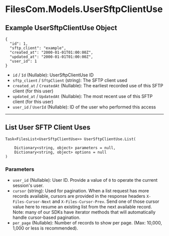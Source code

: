 # FilesCom.Models.UserSftpClientUse

## Example UserSftpClientUse Object

```
{
  "id": 1,
  "sftp_client": "example",
  "created_at": "2000-01-01T01:00:00Z",
  "updated_at": "2000-01-01T01:00:00Z",
  "user_id": 1
}
```

* `id` / `Id`  (Nullable<Int64>): UserSftpClientUse ID
* `sftp_client` / `SftpClient`  (string): The SFTP client used
* `created_at` / `CreatedAt`  (Nullable<DateTime>): The earliest recorded use of this SFTP client (for this user)
* `updated_at` / `UpdatedAt`  (Nullable<DateTime>): The most recent use of this SFTP client (for this user)
* `user_id` / `UserId`  (Nullable<Int64>): ID of the user who performed this access


---

## List User SFTP Client Uses

```
Task<FilesList<UserSftpClientUse>> UserSftpClientUse.List(
    
    Dictionary<string, object> parameters = null,
    Dictionary<string, object> options = null
)
```

### Parameters

* `user_id` (Nullable<Int64>): User ID.  Provide a value of `0` to operate the current session's user.
* `cursor` (string): Used for pagination.  When a list request has more records available, cursors are provided in the response headers `X-Files-Cursor-Next` and `X-Files-Cursor-Prev`.  Send one of those cursor value here to resume an existing list from the next available record.  Note: many of our SDKs have iterator methods that will automatically handle cursor-based pagination.
* `per_page` (Nullable<Int64>): Number of records to show per page.  (Max: 10,000, 1,000 or less is recommended).
